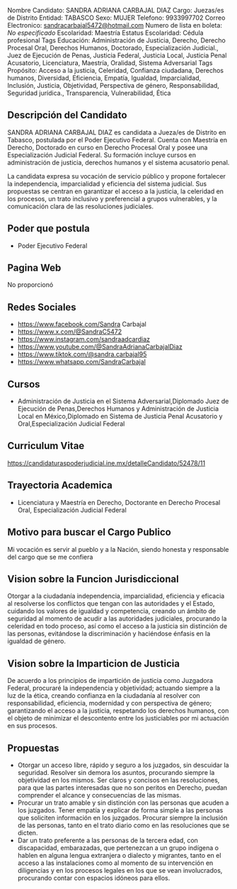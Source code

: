Nombre Candidato: SANDRA ADRIANA CARBAJAL DIAZ
Cargo: Juezas/es de Distrito
Entidad: TABASCO
Sexo: MUJER
Telefono: 9933997702
Correo Electronico: sandracarbajal5472@hotmail.com
Numero de lista en boleta: *No especificado*
Escolaridad: Maestría
Estatus Escolaridad: Cédula profesional
Tags Educación: Administración de Justicia, Derecho, Derecho Procesal Oral, Derechos Humanos, Doctorado, Especialización Judicial., Juez de Ejecución de Penas, Justicia Federal, Justicia Local, Justicia Penal Acusatorio, Licenciatura, Maestría, Oralidad, Sistema Adversarial
Tags Propósito: Acceso a la justicia, Celeridad, Confianza ciudadana, Derechos humanos, Diversidad, Eficiencia, Empatía, Igualdad, Imparcialidad, Inclusión, Justicia, Objetividad, Perspectiva de género, Responsabilidad, Seguridad jurídica., Transparencia, Vulnerabilidad, Ética


## Descripción del Candidato 

SANDRA ADRIANA CARBAJAL DIAZ es candidata a Jueza/es de Distrito en Tabasco, postulada por el Poder Ejecutivo Federal. Cuenta con Maestría en Derecho, Doctorado en curso en Derecho Procesal Oral y posee una Especialización Judicial Federal. Su formación incluye cursos en administración de justicia, derechos humanos y el sistema acusatorio penal. 

La candidata expresa su vocación de servicio público y propone fortalecer la independencia, imparcialidad y eficiencia del sistema judicial. Sus propuestas se centran en garantizar el acceso a la justicia, la celeridad en los procesos, un trato inclusivo y preferencial a grupos vulnerables, y la comunicación clara de las resoluciones judiciales.


## Poder que postula

- Poder Ejecutivo Federal


## Pagina Web

No proporcionó


## Redes Sociales

- https://www.facebook.com/Sandra Carbajal
- https://www.x.com/@SandraC5472
- https://www.instagram.com/sandraadcardiaz
- https://www.youtube.com/@SandraAdrianaCarbajalDiaz
- https://www.tiktok.com/@sandra.carbajal95
- https://www.whatsapp.com/SandraCarbajal


## Cursos

- Administración de Justicia en el Sistema Adversarial,Diplomado Juez de Ejecución de Penas,Derechos Humanos y Administración de Justicia Local en México,Diplomado en Sistema de Justicia Penal Acusatorio y Oral,Especialización Judicial Federal


## Curriculum Vitae

https://candidaturaspoderjudicial.ine.mx/detalleCandidato/52478/11


## Trayectoria Academica

- Licenciatura y Maestría en Derecho, Doctorante en Derecho Procesal Oral, Especialización Judicial Federal


## Motivo para buscar el Cargo Publico

Mi vocación es servir al pueblo y a la Nación, siendo honesta y responsable del cargo que se me confiera


## Vision sobre la Funcion Jurisdiccional

Otorgar a la ciudadanía independencia, imparcialidad, eficiencia y eficacia al resolverse los conflictos que tengan con las autoridades y el Estado, cuidando los valores de igualdad y competencia, creando un ámbito de seguridad al momento de acudir a las autoridades judiciales, procurando la celeridad en todo proceso, así como el acceso a la justicia sin distinción de las personas, evitándose la discriminación y haciéndose énfasis en la igualdad de género.


## Vision sobre la Imparticion de Justicia

De acuerdo a los principios de impartición de justicia como Juzgadora Federal, procuraré la independencia y objetividad; actuando siempre a la luz de la ética, creando confianza en la ciudadanía al resolver con responsabilidad, eficiencia, modernidad y con perspectiva de género; garantizando el acceso a la justicia, respetando los derechos humanos, con el objeto de minimizar el descontento entre los justiciables por mi actuación en sus procesos.


## Propuestas

- Otorgar un acceso libre, rápido y seguro a los juzgados, sin descuidar la seguridad. Resolver sin demora los asuntos, procurando siempre la objetividad en los mismos. Ser claros y concisos en las resoluciones, para que las partes interesadas que no son peritos en Derecho, puedan comprender el alcance y consecuencias de las mismas.
- Procurar un trato amable y sin distinción con las personas que acuden a los juzgados. Tener empatía y explicar de forma simple a las personas que soliciten información en los juzgados. Procurar siempre la inclusión de las personas, tanto en el trato diario como en las resoluciones que se dicten.
- Dar un trato preferente a las personas de la tercera edad, con discapacidad, embarazadas, que pertenezcan a un grupo indígena o hablen en alguna lengua extranjera o dialecto y migrantes, tanto en el acceso a las instalaciones como al momento de su intervención en diligencias y en los procesos legales en los que se vean involucrados, procurando contar con espacios idóneos para ellos.

